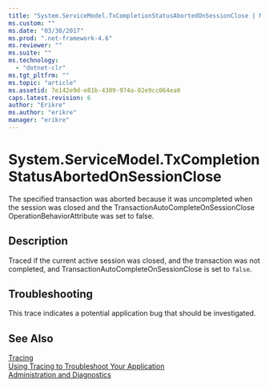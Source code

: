 ```yaml
---
title: "System.ServiceModel.TxCompletionStatusAbortedOnSessionClose | Microsoft Docs"
ms.custom: ""
ms.date: "03/30/2017"
ms.prod: ".net-framework-4.6"
ms.reviewer: ""
ms.suite: ""
ms.technology: 
  - "dotnet-clr"
ms.tgt_pltfrm: ""
ms.topic: "article"
ms.assetid: 7e142e9d-e81b-4309-974a-02e9cc064ea0
caps.latest.revision: 6
author: "Erikre"
ms.author: "erikre"
manager: "erikre"
---
```

# System.ServiceModel.TxCompletionStatusAbortedOnSessionClose
The specified transaction was aborted because it was uncompleted when the session was closed and the TransactionAutoCompleteOnSessionClose OperationBehaviorAttribute was set to false.  
  
## Description  
 Traced if the current active session was closed, and the transaction was not completed, and TransactionAutoCompleteOnSessionClose is set to `false`.  
  
## Troubleshooting  
 This trace indicates a potential application bug that should be investigated.  
  
## See Also  
 [Tracing](../../../../../docs/framework/wcf/diagnostics/tracing/tracing.md)   
 [Using Tracing to Troubleshoot Your Application](../../../../../docs/framework/wcf/diagnostics/tracing/using-tracing-to-troubleshoot-your-application.md)   
 [Administration and Diagnostics](../../../../../docs/framework/wcf/diagnostics/administration-and-diagnostics.md)